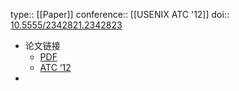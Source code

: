 type:: [[Paper]]
conference:: [[USENIX ATC '12]]
doi:: [10.5555/2342821.2342823](https://dl.acm.org/doi/10.5555/2342821.2342823)

- 论文链接
	- [PDF](https://www.usenix.org/system/files/conference/atc12/atc12-final181_0.pdf)
	- [ATC ‘12](https://www.usenix.org/conference/atc12/technical-sessions/presentation/huang)
-